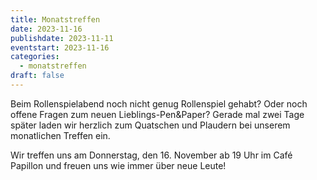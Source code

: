 ```yaml
---
title: Monatstreffen
date: 2023-11-16
publishdate: 2023-11-11
eventstart: 2023-11-16
categories:
  - monatstreffen
draft: false
---
```



Beim Rollenspielabend noch nicht genug Rollenspiel gehabt? Oder noch offene Fragen zum neuen Lieblings-Pen&Paper? Gerade mal zwei Tage später laden wir herzlich zum Quatschen und Plaudern bei unserem monatlichen Treffen ein.   

Wir treffen uns am Donnerstag, den 16. November ab 19 Uhr im Café Papillon und freuen uns wie immer über neue Leute!

